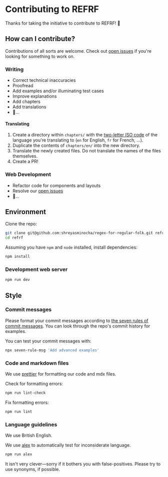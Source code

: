 # Contributing to REFRF

Thanks for taking the initiative to contribute to REFRF! 🎉

## How can I contribute?

Contributions of all sorts are welcome. Check out [open issues](https://github.com/shreyasminocha/regex-for-regular-folk/issues?q=is%3Aissue+is%3Aopen) if you're looking for something to work on.

### Writing

-   Correct technical inaccuracies
-   Proofread
-   Add examples and/or illuminating test cases
-   Improve explanations
-   Add chapters
-   Add translations
-   🎤…

#### Translating

1. Create a directory within `chapters/` with the [two-letter ISO code](https://en.wikipedia.org/wiki/List_of_ISO_639-1_codes) of the language you're translating to (`en` for English, `fr` for French, …).
2. Duplicate the contents of `chapters/en/` into the new directory.
3. Translate the newly created files. Do not translate the names of the files themselves.
4. Create a PR!

### Web Development

-   Refactor code for components and layouts
-   Resolve our [open issues](https://github.com/shreyasminocha/regex-for-regular-folk/issues?q=is%3Aissue+is%3Aopen)
-   🎤…

## Environment

Clone the repo:

```sh
git clone git@github.com:shreyasminocha/regex-for-regular-folk.git refrf
cd refrf
```

Assuming you have `npm` and `node` installed, install dependencies:

```sh
npm install
```

### Development web server

```sh
npm run dev
```

## Style

### Commit messages

Please format your commit messages according to [the seven rules of commit messages](https://chris.beams.io/posts/git-commit/#seven-rules). You can look through the repo's commit history for examples.

You can test your commit messages with:

```sh
npx seven-rule-msg 'Add advanced examples'
```

### Code and markdown files

We use [prettier](https://prettier.io) for formatting our code and mdx files.

Check for formatting errors:

```sh
npm run lint-check
```

Fix formatting errors:

```sh
npm run lint
```

### Language guidelines

We use British English.

We use [alex](https://alexjs.com) to automatically test for inconsiderate language.

```sh
npm run alex
```

It isn't very clever—sorry if it bothers you with false-positives. Please try to use synonyms, if possible.
